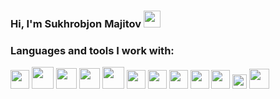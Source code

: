 ### Hi, I'm Sukhrobjon Majitov <img src="https://media.giphy.com/media/hvRJCLFzcasrR4ia7z/giphy.gif" width="27px" >

### Languages and tools I work with:

<code><img src="https://upload.wikimedia.org/wikipedia/commons/thumb/6/61/HTML5_logo_and_wordmark.svg/2048px-HTML5_logo_and_wordmark.svg.png" width="30px"></code>
<code><img src="https://cdn.freebiesupply.com/logos/large/2x/css3-logo-png-transparent.png" width="35px"></code>
<code><img src="https://www.freepnglogos.com/uploads/javascript/javascript-wysiwyg-editor-and-reusable-assets-coherent-editor-5.png" width="33px"></code>
</code>
<code><img src="https://mui.com/static/logo.png" width="33px"></code>
<code><img src="https://shadowblood.gallerycdn.vsassets.io/extensions/shadowblood/tailwind-moon/3.0.2/1673948732518/Microsoft.VisualStudio.Services.Icons.Default" width="35px"></code>
<code><img src="https://cdn-icons-png.flaticon.com/512/919/919832.png" width="30px"></code>
<code><img src="https://miro.medium.com/v2/resize:fit:500/1*cPh7ujRIfcHAy4kW2ADGOw.png" width="30px"></code>
<code><img src="https://www.datocms-assets.com/75941/1657707878-nextjs_logo.png" width="30px"></code>
<code><img src="https://git-scm.com/images/logos/downloads/Git-Icon-1788C.png" width="30px"></code>
<code><img src="https://upload.wikimedia.org/wikipedia/commons/thumb/a/ae/Github-desktop-logo-symbol.svg/1200px-Github-desktop-logo-symbol.svg.png" width="30px"></code>
<code><img src="https://cdn.freebiesupply.com/logos/large/2x/firebase-1-logo-png-transparent.png" width="23px"></code>
<code><img src="https://logos-download.com/wp-content/uploads/2021/01/Expo_Logo.png" width="32px"></code>
